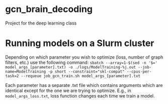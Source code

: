 # gcn_brain_decoding
Project for the deep learning class 

# Running models on a Slurm cluster

Depending on which parameter you wish to optimize (loss, number of graph filters, etc.) use the following command:
`sbatch --array=1-$(sed -n '$=' model_args_[parameter].txt) -o ./logs/ModelTraining-%j.out --job-name=ModelTraining -p short --constraint="skl-compat" --cpus-per-task=2 --requeue job_gcn_train.sh model_args_[parameter].txt`

Each parameter has a separate .txt file which contains arguments which are identical except for the one we are trying to optimize. E.g., in `model_args_loss.txt`, loss function changes each time we train a model. 

